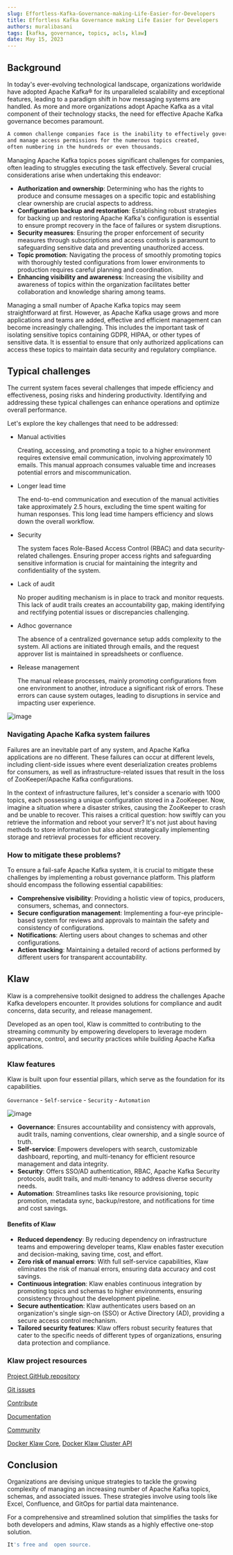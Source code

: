 ```yaml
---
slug: Effortless-Kafka-Governance-making-Life-Easier-for-Developers
title: Effortless Kafka Governance making Life Easier for Developers
authors: muralibasani
tags: [kafka, governance, topics, acls, klaw]
date: May 15, 2023
---
```


## Background

In today's ever-evolving technological landscape, organizations
worldwide have adopted Apache Kafka® for its unparalleled scalability
and exceptional features, leading to a paradigm shift in how messaging
systems are handled. As more and more organizations adopt Apache Kafka as a
vital component of their technology stacks, the need for effective Apache Kafka
governance becomes paramount.

```bash
A common challenge companies face is the inability to effectively govern
and manage access permissions for the numerous topics created,
often numbering in the hundreds or even thousands.
```

Managing Apache Kafka topics poses significant challenges for companies, often
leading to struggles executing the task effectively. Several crucial
considerations arise when undertaking this endeavor:

- **Authorization and ownership**: Determining who has the rights to
  produce and consume messages on a specific topic and establishing
  clear ownership are crucial aspects to address.
- **Configuration backup and restoration**: Establishing robust
  strategies for backing up and restoring Apache Kafka's configuration is
  essential to ensure prompt recovery in the face of failures or
  system disruptions.
- **Security measures**: Ensuring the proper enforcement of security
  measures through subscriptions and access controls is paramount to
  safeguarding sensitive data and preventing unauthorized access.
- **Topic promotion**: Navigating the process of smoothly promoting
  topics with thoroughly tested configurations from lower environments
  to production requires careful planning and coordination.
- **Enhancing visibility and awareness**: Increasing the visibility
  and awareness of topics within the organization facilitates better
  collaboration and knowledge sharing among teams.

Managing a small number of Apache Kafka topics may seem straightforward at first.
However, as Apache Kafka usage grows and more applications and teams are added,
effective and efficient management can become increasingly challenging.
This includes the important task of isolating sensitive topics
containing GDPR, HIPAA, or other types of sensitive data. It is
essential to ensure that only authorized applications can access these
topics to maintain data security and regulatory compliance.

## Typical challenges

The current system faces several challenges that impede efficiency and
effectiveness, posing risks and hindering productivity. Identifying and
addressing these typical challenges can enhance operations and optimize
overall performance.

Let's explore the key challenges that need to be addressed:

- Manual activities

  Creating, accessing, and promoting a topic to a higher environment requires extensive email communication, involving
  approximately 10 emails. This manual approach consumes valuable time and increases potential errors and
  miscommunication.

- Longer lead time

  The end-to-end communication and execution of the manual activities take approximately 2.5 hours, excluding the time
  spent waiting for human responses. This long lead time hampers efficiency and slows down the overall workflow.

- Security

  The system faces Role-Based Access Control (RBAC) and data security-related challenges. Ensuring proper access rights
  and safeguarding sensitive information is crucial for maintaining the integrity and confidentiality of the system.

- Lack of audit

  No proper auditing mechanism is in place to track and monitor requests. This lack of audit trails creates an
  accountability gap, making identifying and rectifying potential issues or discrepancies challenging.

- Adhoc governance

  The absence of a centralized governance setup adds complexity to the system. All actions are initiated through emails,
  and the request approver list is maintained in spreadsheets or confluence.

- Release management

  The manual release processes, mainly promoting configurations from one environment to another, introduce a significant
  risk of errors. These errors can cause system outages, leading to disruptions in service and impacting user
  experience.

![image](../../../static/images/blogimages/kafka-clusters.png)

### Navigating Apache Kafka system failures

Failures are an inevitable part of any system, and Apache Kafka applications
are no different. These failures can occur at different levels,
including client-side issues where event deserialization creates
problems for consumers, as well as infrastructure-related issues that
result in the loss of ZooKeeper/Apache Kafka configurations.

In the context of infrastructure failures, let's consider a scenario
with 1000 topics, each possessing a unique configuration stored in a
ZooKeeper. Now, imagine a situation where a disaster strikes, causing
the ZooKeeper to crash and be unable to recover. This raises a critical
question: how swiftly can you retrieve the information and reboot your
server? It's not just about having methods to store information but
also about strategically implementing storage and retrieval processes
for efficient recovery.

### How to mitigate these problems?

To ensure a fail-safe Apache Kafka system, it is crucial to mitigate these
challenges by implementing a robust governance platform. This platform
should encompass the following essential capabilities:

- **Comprehensive visibility**: Providing a holistic view of topics,
  producers, consumers, schemas, and connectors.
- **Secure configuration management**: Implementing a four-eye
  principle-based system for reviews and approvals to maintain the
  safety and consistency of configurations.
- **Notifications**: Alerting users about changes to schemas and other
  configurations.
- **Action tracking**: Maintaining a detailed record of actions
  performed by different users for transparent accountability.

## Klaw

Klaw is a comprehensive toolkit designed to address the challenges Apache Kafka
developers encounter. It provides solutions for compliance and audit
concerns, data security, and release management.

Developed as an open tool, Klaw is committed to contributing to the
streaming community by empowering developers to leverage modern
governance, control, and security practices while building Apache Kafka
applications.

### Klaw features

Klaw is built upon four essential pillars, which serve as the foundation
for its capabilities.

`Governance` - `Self-service` - `Security` - `Automation`

![image](../../../static/images/blogimages/klaw-features.png)

- **Governance**: Ensures accountability and consistency with
  approvals, audit trails, naming conventions, clear ownership, and a
  single source of truth.
- **Self-service**: Empowers developers with search, customizable
  dashboard, reporting, and multi-tenancy for efficient resource
  management and data integrity.
- **Security**: Offers SSO/AD authentication, RBAC, Apache Kafka Security
  protocols, audit trails, and multi-tenancy to address diverse
  security needs.
- **Automation**: Streamlines tasks like resource provisioning, topic
  promotion, metadata sync, backup/restore, and notifications for time
  and cost savings.

#### Benefits of Klaw

- **Reduced dependency**: By reducing dependency on infrastructure
  teams and empowering developer teams, Klaw enables faster execution
  and decision-making, saving time, cost, and effort.
- **Zero risk of manual errors**: With full self-service capabilities,
  Klaw eliminates the risk of manual errors, ensuring data accuracy
  and cost savings.
- **Continuous integration**: Klaw enables continuous integration by
  promoting topics and schemas to higher environments, ensuring
  consistency throughout the development pipeline.
- **Secure authentication**: Klaw authenticates users based on an
  organization's single sign-on (SSO) or Active Directory (AD),
  providing a secure access control mechanism.
- **Tailored security features**: Klaw offers robust security features
  that cater to the specific needs of different types of
  organizations, ensuring data protection and compliance.

### Klaw project resources

[Project GitHub repository](https://github.com/aiven/klaw)

[Git issues](https://github.com/aiven/klaw/issues)

[Contribute](https://github.com/aiven/klaw/blob/main/CONTRIBUTING.md)

[Documentation](https://www.klaw-project.io/docs)

[Community](https://aiven.io/community/forum/tag/klaw)

[Docker Klaw Core](https://hub.docker.com/r/aivenoy/klaw-core), [Docker Klaw Cluster API](https://hub.docker.com/r/aivenoy/klaw-cluster-api)

## Conclusion

Organizations are devising unique strategies to tackle the growing
complexity of managing an increasing number of Apache Kafka topics, schemas,
and associated issues. These strategies involve using tools like Excel,
Confluence, and GitOps for partial data maintenance.

For a comprehensive and streamlined solution that simplifies the tasks
for both developers and admins, Klaw stands as a highly effective
one-stop solution.

```bash
It's free and  open source.
```
